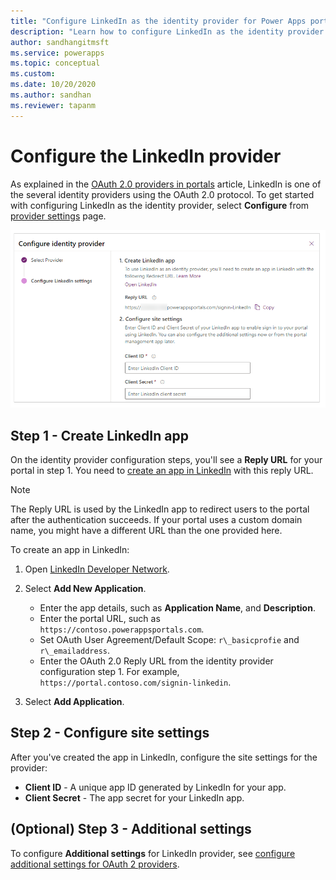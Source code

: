 ```yaml
---
title: "Configure LinkedIn as the identity provider for Power Apps portals. | MicrosoftDocs"
description: "Learn how to configure LinkedIn as the identity provider for Power Apps portals."
author: sandhangitmsft
ms.service: powerapps
ms.topic: conceptual
ms.custom: 
ms.date: 10/20/2020
ms.author: sandhan
ms.reviewer: tapanm
---
```


# Configure the LinkedIn provider

As explained in the [OAuth 2.0 providers in portals](configure-oauth2-provider.md) article, LinkedIn is one of the several identity providers using the OAuth 2.0 protocol. To get started with configuring LinkedIn as the identity provider, select **Configure** from [provider settings](use-simplified-authentication-configuration.md#add-configure-or-delete-an-identity-provider) page.

![Configure the LinkedIn app](media/use-simplified-authentication-configuration/configure-linkedin.png "Configure the LinkedIn app")

## Step 1 - Create LinkedIn app

On the identity provider configuration steps, you'll see a **Reply URL** for your portal in step 1. You need to [create an app in LinkedIn](https://www.linkedin.com/developers/apps) with this reply URL.

> [!NOTE]
> The Reply URL is used by the LinkedIn app to redirect users to the portal after the authentication succeeds. If your portal uses a custom domain name, you might have a different URL than the one provided here.​

To create an app in LinkedIn:

1. Open [LinkedIn Developer Network](https://www.linkedin.com/secure/developer).  
2. Select **Add New Application**.

    - Enter the app details, such as **Application Name**, and **Description**.
    - Enter the portal URL, such as `https://contoso.powerappsportals.com`.
    - Set OAuth User Agreement/Default Scope: `r\_basicprofie` and `r\_emailaddress`.
    - Enter the OAuth 2.0 Reply URL from the identity provider configuration step 1. For example, `https://portal.contoso.com/signin-linkedin`.

3. Select **Add Application**.

## Step 2 - Configure site settings

After you've created the app in LinkedIn, configure the site settings for the provider:

- **Client ID** - A unique app ID generated by LinkedIn for your app.​
- **Client Secret** -  The app secret for your LinkedIn app.​

## (Optional) Step 3 - Additional settings

To configure **Additional settings** for LinkedIn provider, see [configure additional settings for OAuth 2 providers](configure-oauth2-settings.md).

